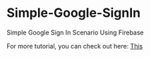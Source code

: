 # Simple-Google-SignIn

<p>Simple Google Sign In Scenario Using Firebase</p>
<p>For more tutorial, you can check out here: <a href = "https://medium.com/@ihimanshurawat/google-login-for-android-with-firebase-af9743c26d3e">This</a></p>

